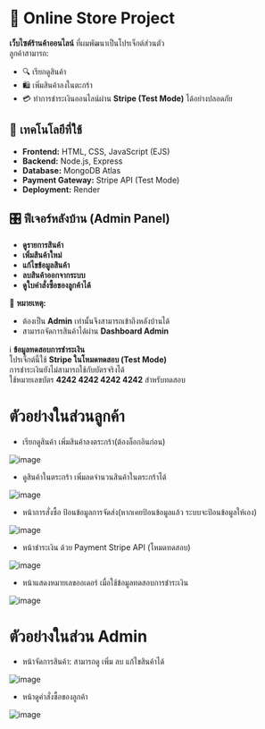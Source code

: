 # 🛒 Online Store Project

**เว็บไซต์ร้านค้าออนไลน์** ที่ผมพัฒนาเป็นโปรเจ็กต์ส่วนตัว  
ลูกค้าสามารถ:
- 🔍 เรียกดูสินค้า  
- 🛍 เพิ่มสินค้าลงในตะกร้า  
- 💳 ทำการชำระเงินออนไลน์ผ่าน **Stripe (Test Mode)** ได้อย่างปลอดภัย  

## 🚀 เทคโนโลยีที่ใช้
- **Frontend:** HTML, CSS, JavaScript (EJS)  
- **Backend:** Node.js, Express  
- **Database:** MongoDB Atlas
- **Payment Gateway:** Stripe API (Test Mode)  
- **Deployment:** Render  

## 🎛 ฟีเจอร์หลังบ้าน (Admin Panel)
- **ดูรายการสินค้า**  
- **เพิ่มสินค้าใหม่**  
- **แก้ไขข้อมูลสินค้า**  
- **ลบสินค้าออกจากระบบ**  
- **ดูใบคำสั่งซื้อของลูกค้าได้**  

🔐 **หมายเหตุ:**  
- ต้องเป็น **Admin** เท่านั้นจึงสามารถเข้าถึงหลังบ้านได้  
- สามารถจัดการสินค้าได้ผ่าน **Dashboard Admin**  


ℹ️ **ข้อมูลทดสอบการชำระเงิน**  
โปรเจ็กต์นี้ใช้ **Stripe ในโหมดทดสอบ (Test Mode)**  
การชำระเงินยังไม่สามารถใช้กับบัตรจริงได้  
ใช้หมายเลขบัตร **4242 4242 4242 4242** สำหรับทดสอบ  


# ตัวอย่างในส่วนลูกค้า
- เรียกดูสินค้า เพิ่มสินค้าลงตระกร้า(ต้องล็อกอินก่อน)
  
![image](https://github.com/user-attachments/assets/393fe5d5-e769-494a-9162-363e9b57e61a)

- ดูสินค้าในตระกร้า เพิ่มลดจำนวนสินค้าในตระกร้าได้
  
![image](https://github.com/user-attachments/assets/95d62e47-8369-4173-9105-ddf84e96493e)

- หน้าการสั่งซื้อ ป้อนข้อมูลการจัดส่ง(หากเคยป้อนข้อมูลแล้ว ระบบจะป้อนข้อมูลให้เอง)

![image](https://github.com/user-attachments/assets/c79dfc38-8d97-43de-bd26-b74895e56289)

- หน้าชำระเงิน ด้วย Payment Stripe API (โหมดทดสอบ) 

![image](https://github.com/user-attachments/assets/8aa44043-bc92-4ed1-bb34-a1321ac4a4ca)

- หน้าแสดงหมายเลขออเดอร์ เมื่อใช้ข้อมูลทดสอบการชำระเงิน

![image](https://github.com/user-attachments/assets/702663a1-387c-4911-9f12-c48354a1a948)


# ตัวอย่างในส่วน Admin
- หน้าจัดการสินค้า: สามารถดู เพิ่ม ลบ แก้ไขสินค้าได้

![image](https://github.com/user-attachments/assets/f8056ebe-11de-476d-90df-0e948f14944c)

- หน้าดูคำสั่งซื้อของลูกค้า

![image](https://github.com/user-attachments/assets/61398763-e785-4c2d-a44f-644feff8a20e)

